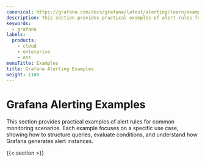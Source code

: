 ```yaml
---
canonical: https://grafana.com/docs/grafana/latest/alerting/learn/examples/
description: This section provides practical examples of alert rules for common monitoring scenarios.
keywords:
  - grafana
labels:
  products:
    - cloud
    - enterprise
    - oss
menuTitle: Examples
title: Grafana Alerting Examples
weight: 1100
---
```


# Grafana Alerting Examples

This section provides practical examples of alert rules for common monitoring scenarios. Each example focuses on a specific use case, showing how to structure queries, evaluate conditions, and understand how Grafana generates alert instances.

{{< section >}}

